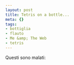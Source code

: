 ```yaml
--- 
layout: post
title: Tetris on a bottle...
meta: {}
tags: 
- bottiglia
- flauto
- Me &amp; The Web
- tetris
---
```

Questi sono malati:  
  
<object width="535" height="400"><param name="movie" value="http://www.youtube.com/v/GkDBlEvfbgg&rel=1"></param><param name="wmode" value="transparent"></param><embed src="http://www.youtube.com/v/GkDBlEvfbgg&rel=1" type="application/x-shockwave-flash" wmode="transparent" width="535" height="400"></embed></object>  
  
 
